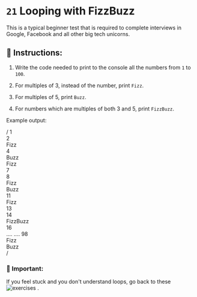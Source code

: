 # `21` Looping with FizzBuzz

This is a typical beginner test that is required to complete interviews in Google, Facebook and all other big tech unicorns.

## :pencil: Instructions:

1. Write the code needed to print to the console all the numbers from `1` to `100`. 

2. For multiples of 3, instead of the number, print `Fizz`.

3. For multiples of 5, print `Buzz`. 

4. For numbers which are multiples of both 3 and 5, print `FizzBuzz`.

Example output:


/
1  
2  
Fizz  
4  
Buzz  
Fizz  
7  
8  
Fizz  
Buzz  
11  
Fizz  
13  
14  
FizzBuzz  
16  
....
....
98  
Fizz  
Buzz  
/



### :mag_right: Important:

If you feel stuck and you don't understand loops, go back to these ![exercises](https://gitpod.io/#https://github.com/4GeeksAcademy/javascript-arrays-exercises-tutorial) .